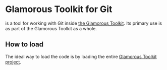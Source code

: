# Glamorous Toolkit for Git
is a tool for working with Git inside [the Glamorous Toolkit](https://gtoolkit.com). Its primary use is as part of the Glamorous Toolkit as a whole.
## How to load
The ideal way to load the code is by loading the entire [Glamorous Toolkit project](https://github.com/feenkcom/gtoolkit). 